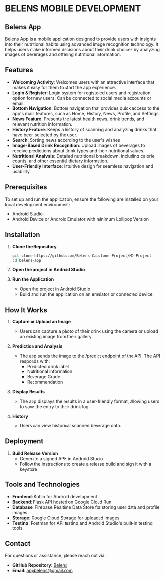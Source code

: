 # BELENS MOBILE DEVELOPMENT

## Belens App

Belens App is a mobile application designed to provide users with insights into their nutritional habits using advanced image recognition technology. It helps users make informed decisions about their drink choices by analyzing images of beverages and offering nutritional information.

## Features

- **Welcoming Activity**: Welcomes users with an attractive interface that makes it easy for them to start the app experience.
- **Login & Register**: Login system for registered users and registration option for new users. Can be connected to social media accounts or email.
- **Bottom Navigation**: Bottom navigation that provides quick access to the app's main features, such as Home, History, News, Profile, and Settings.
- **News Feature**: Presents the latest health news, drink trends, and relevant nutrition information.
- **History Feature**: Keeps a history of scanning and analyzing drinks that have been selected by the user.
- **Search**: Sorting news according to the user's wishes
- **Image-Based Drink Recognition**: Upload images of beverages to receive predictions about drink types and their nutritional values.
- **Nutritional Analysis**: Detailed nutritional breakdown, including calorie counts, and other essential dietary information.
- **User-Friendly Interface**: Intuitive design for seamless navigation and usability.

## Prerequisites

To set up and run the application, ensure the following are installed on your local development environment:

- Android Studio
- Android Device or Android Emulator with minimum Lollipop Version

## Installation

1. **Clone the Repository**
   ```bash
   git clone https://github.com/Belens-Capstone-Project/MD-Project
   cd belens-app
   ```

2. **Open the project in Android Studio**

3. **Run the Application**
   - Open the project in Android Studio
   - Build and run the application on an emulator or connected device

## How It Works

1. **Capture or Upload an Image**
   - Users can capture a photo of their drink using the camera or upload an existing image from their gallery.

2. **Prediction and Analysis**
   - The app sends the image to the /predict endpoint of the API. The API responds with:
     - Predicted drink label
     - Nutritional information
     - Beverage Grade
     - Recommendation

3. **Display Results**
   - The app displays the results in a user-friendly format, allowing users to save the entry to their drink log.

4. **History**
   - Users can view historical scanned beverage data.

## Deployment

1. **Build Release Version**
   - Generate a signed APK in Android Studio
   - Follow the instructions to create a release build and sign it with a keystore

## Tools and Technologies

- **Frontend**: Kotlin for Android development
- **Backend**: Flask API hosted on Google Cloud Run
- **Database**: Firebase Realtime Data Store for storing user data and profile images
- **Storage**: Google Cloud Storage for uploaded images
- **Testing**: Postman for API testing and Android Studio's built-in testing tools

## Contact

For questions or assistance, please reach out via:
- **GitHub Repository**: [Belens](https://github.com/Belens-Capstone-Project/MD-Project)
- **Email**: appbelens@gmail.com
